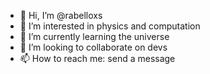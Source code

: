 - 👋 Hi, I’m @rabelloxs
- 👀 I’m interested in physics and computation  
- 🌱 I’m currently learning the universe
- 💞️ I’m looking to collaborate on devs
- 📫 How to reach me: send a message

<!---
rabelloxs/rabelloxs is a ✨ special ✨ repository because its `README.md` (this file) appears on your GitHub profile.
You can click the Preview link to take a look at your changes.
--->
